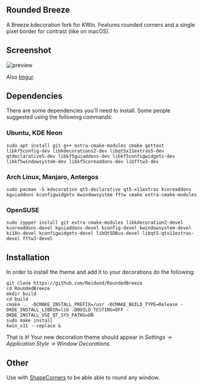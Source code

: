 ## Rounded Breeze

A Breeze kdecoration fork for KWin. Features rounded corners and a single pixel border for contrast (like on macOS).

## Screenshot

![preview](https://raw.githubusercontent.com/zephyyy/RoundedBreeze/master/preview.png)

Also [Imgur](https://imgur.com/a/EV7lF3B).

## Dependencies

There are some dependencies you'll need to install. Some people suggested using the following commands:

### Ubuntu, KDE Neon

```shell
sudo apt install git g++ extra-cmake-modules cmake gettext libkf5config-dev libkdecorations2-dev libqt5x11extras5-dev qtdeclarative5-dev libkf5guiaddons-dev libkf5configwidgets-dev libkf5windowsystem-dev libkf5coreaddons-dev libfftw3-dev
```

### Arch Linux, Manjaro, Antergos

```shell
sudo pacman -S kdecoration qt5-declarative qt5-x11extras kcoreaddons kguiaddons kconfigwidgets kwindowsystem fftw cmake extra-cmake-modules
```

### OpenSUSE

```shell
sudo zypper install git extra-cmake-modules libkdecoration2-devel kcoreaddons-devel kguiaddons-devel kconfig-devel kwindowsystem-devel ki18n-devel kconfigwidgets-devel libQt5DBus-devel libqt5-qtx11extras-devel fftw3-devel
```

## Installation

In order to install the theme and add it to your decorations do the following:

```shell
git clone https://github.com/Reidond/RoundedBreeze
cd RoundedBreeze
mkdir build
cd build
cmake .. -DCMAKE_INSTALL_PREFIX=/usr -DCMAKE_BUILD_TYPE=Release -DKDE_INSTALL_LIBDIR=lib -DBUILD_TESTING=OFF -DKDE_INSTALL_USE_QT_SYS_PATHS=ON
sudo make install
kwin_x11 --replace &
```

That is it! Your new decoration theme should appear in
_Settings &rarr; Application Style &rarr; Window Decorations_.

## Other

Use with [ShapeCorners](https://sourceforge.net/projects/shapecorners) to be able able to round any window.
